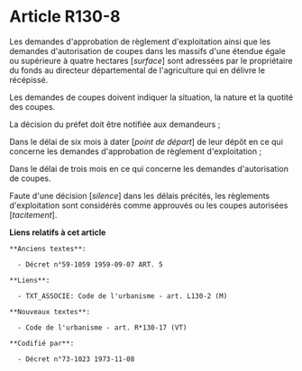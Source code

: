 # Article R130-8

Les demandes d'approbation de règlement d'exploitation ainsi que les demandes d'autorisation de coupes dans les massifs d'une
étendue égale ou supérieure à quatre hectares [*surface*] sont adressées par le propriétaire du fonds au directeur
départemental de l'agriculture qui en délivre le récépissé.

Les demandes de coupes doivent indiquer la situation, la nature et la quotité des coupes.

La décision du préfet doit être notifiée aux demandeurs ;

Dans le délai de six mois à dater [*point de départ*] de leur dépôt en ce qui concerne les demandes d'approbation de
règlement d'exploitation ;

Dans le délai de trois mois en ce qui concerne les demandes d'autorisation de coupes.

Faute d'une décision [*silence*] dans les délais précités, les règlements d'exploitation sont considérés comme approuvés ou
les coupes autorisées [*tacitement*].

**Liens relatifs à cet article**

	**Anciens textes**:

	  - Décret n°59-1059 1959-09-07 ART. 5

	**Liens**:

	  - TXT_ASSOCIE: Code de l'urbanisme - art. L130-2 (M)

	**Nouveaux textes**:

	  - Code de l'urbanisme - art. R*130-17 (VT)

	**Codifié par**:

	  - Décret n°73-1023 1973-11-08
